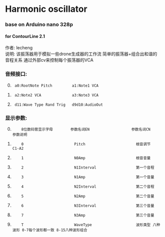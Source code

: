 # Harmonic oscillator
### base on Arduino nano 328p
#### for ContourLine 2.1  
作者: lecheng  
说明: 该振荡器用于模拟一些drone生成器的工作流 简单的振荡器+组合出和谐的音程关系 通过外部cv来控制每个振荡器的VCA  

### 音频接口:  

0.      a0:RootNote Pitch         a1:Note1 VCA  
1.      a2:Note2 VCA              a3:Note3 VCA
2.      d11:Wave Type Rand Trig   d9d10:AudioOut    

### 显示参数:  

 0.         8位数码管显示字母        参数名词EN                   参数名词CN                    参数说明
 1.         0                       Pitch                       根音调节                      C1-A2
 2.         1                       N0Amp                       根音音量
 3.         2                       N1Interval                  第一个音程               
 4.         3                       N1Amp                       第一个音量                    
 5.         4                       N2Interval                  第二个音程                    
 6.         5                       N2Amp                       第二个音量                    
 7.         6                       N3Interval                  第三个音量                    
 8.         7                       N3Amp                       第三个音量        
 9.         T                       WaveType                    波形类型 八种波形 0-7每个波形都一致 8-15八种波形组合            
                     
